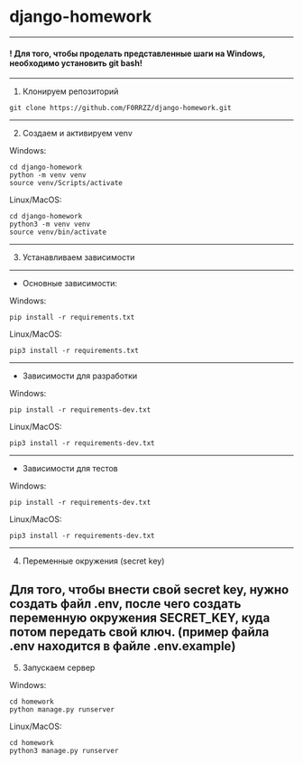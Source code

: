 # django-homework
---

#### ! Для того, чтобы проделать представленные шаги на Windows, необходимо установить git bash!

---

1. Клонируем репозиторий

```
git clone https://github.com/F0RRZZ/django-homework.git
```

---

2. Создаем и активируем venv

Windows:
```
cd django-homework
python -m venv venv
source venv/Scripts/activate
```


Linux/MacOS:

```
cd django-homework
python3 -m venv venv
source venv/bin/activate
```

---

3. Устанавливаем зависимости
---
* Основные зависимости:

Windows:

```
pip install -r requirements.txt
```

Linux/MacOS:

```
pip3 install -r requirements.txt
```

---
* Зависимости для разработки

Windows:

```
pip install -r requirements-dev.txt
```

Linux/MacOS:

```
pip3 install -r requirements-dev.txt
```

---
* Зависимости для тестов

Windows:

```
pip install -r requirements-dev.txt
```

Linux/MacOS:

```
pip3 install -r requirements-dev.txt
```


---
4. Переменные окружения (secret key)

Для того, чтобы внести свой secret key, нужно создать файл .env, после чего
создать переменную окружения SECRET_KEY, куда потом передать свой ключ.
(пример файла .env находится в файле .env.example)
---

5. Запускаем сервер

Windows:
```
cd homework
python manage.py runserver
```
Linux/MacOS:
```
cd homework
python3 manage.py runserver
```
